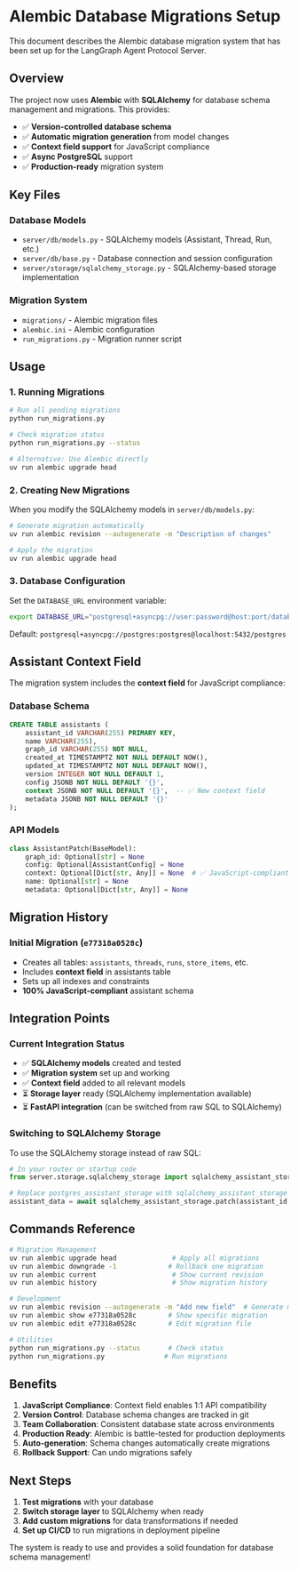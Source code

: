 # Alembic Database Migrations Setup

This document describes the Alembic database migration system that has been set up for the LangGraph Agent Protocol Server.

## Overview

The project now uses **Alembic** with **SQLAlchemy** for database schema management and migrations. This provides:

- ✅ **Version-controlled database schema** 
- ✅ **Automatic migration generation** from model changes
- ✅ **Context field support** for JavaScript compliance  
- ✅ **Async PostgreSQL** support
- ✅ **Production-ready** migration system

## Key Files

### Database Models
- `server/db/models.py` - SQLAlchemy models (Assistant, Thread, Run, etc.)
- `server/db/base.py` - Database connection and session configuration
- `server/storage/sqlalchemy_storage.py` - SQLAlchemy-based storage implementation

### Migration System
- `migrations/` - Alembic migration files
- `alembic.ini` - Alembic configuration
- `run_migrations.py` - Migration runner script

## Usage

### 1. Running Migrations

```bash
# Run all pending migrations
python run_migrations.py

# Check migration status
python run_migrations.py --status

# Alternative: Use Alembic directly
uv run alembic upgrade head
```

### 2. Creating New Migrations

When you modify the SQLAlchemy models in `server/db/models.py`:

```bash
# Generate migration automatically
uv run alembic revision --autogenerate -m "Description of changes"

# Apply the migration
uv run alembic upgrade head
```

### 3. Database Configuration

Set the `DATABASE_URL` environment variable:

```bash
export DATABASE_URL="postgresql+asyncpg://user:password@host:port/database"
```

Default: `postgresql+asyncpg://postgres:postgres@localhost:5432/postgres`

## Assistant Context Field

The migration system includes the **context field** for JavaScript compliance:

### Database Schema
```sql
CREATE TABLE assistants (
    assistant_id VARCHAR(255) PRIMARY KEY,
    name VARCHAR(255),
    graph_id VARCHAR(255) NOT NULL,
    created_at TIMESTAMPTZ NOT NULL DEFAULT NOW(),
    updated_at TIMESTAMPTZ NOT NULL DEFAULT NOW(),
    version INTEGER NOT NULL DEFAULT 1,
    config JSONB NOT NULL DEFAULT '{}',
    context JSONB NOT NULL DEFAULT '{}',  -- ✅ New context field
    metadata JSONB NOT NULL DEFAULT '{}'
);
```

### API Models
```python
class AssistantPatch(BaseModel):
    graph_id: Optional[str] = None
    config: Optional[AssistantConfig] = None
    context: Optional[Dict[str, Any]] = None  # ✅ JavaScript-compliant
    name: Optional[str] = None
    metadata: Optional[Dict[str, Any]] = None
```

## Migration History

### Initial Migration (`e77318a0528c`)
- Creates all tables: `assistants`, `threads`, `runs`, `store_items`, etc.
- Includes **context field** in assistants table
- Sets up all indexes and constraints
- **100% JavaScript-compliant** assistant schema

## Integration Points

### Current Integration Status
- ✅ **SQLAlchemy models** created and tested
- ✅ **Migration system** set up and working
- ✅ **Context field** added to all relevant models
- ⏳ **Storage layer** ready (SQLAlchemy implementation available)
- ⏳ **FastAPI integration** (can be switched from raw SQL to SQLAlchemy)

### Switching to SQLAlchemy Storage

To use the SQLAlchemy storage instead of raw SQL:

```python
# In your router or startup code
from server.storage.sqlalchemy_storage import sqlalchemy_assistant_storage

# Replace postgres_assistant_storage with sqlalchemy_assistant_storage
assistant_data = await sqlalchemy_assistant_storage.patch(assistant_id, updates)
```

## Commands Reference

```bash
# Migration Management
uv run alembic upgrade head              # Apply all migrations
uv run alembic downgrade -1             # Rollback one migration
uv run alembic current                   # Show current revision
uv run alembic history                   # Show migration history

# Development
uv run alembic revision --autogenerate -m "Add new field"  # Generate migration
uv run alembic show e77318a0528c        # Show specific migration
uv run alembic edit e77318a0528c        # Edit migration file

# Utilities
python run_migrations.py --status       # Check status
python run_migrations.py               # Run migrations
```

## Benefits

1. **JavaScript Compliance**: Context field enables 1:1 API compatibility
2. **Version Control**: Database schema changes are tracked in git
3. **Team Collaboration**: Consistent database state across environments  
4. **Production Ready**: Alembic is battle-tested for production deployments
5. **Auto-generation**: Schema changes automatically create migrations
6. **Rollback Support**: Can undo migrations safely

## Next Steps

1. **Test migrations** with your database
2. **Switch storage layer** to SQLAlchemy when ready
3. **Add custom migrations** for data transformations if needed
4. **Set up CI/CD** to run migrations in deployment pipeline

The system is ready to use and provides a solid foundation for database schema management!